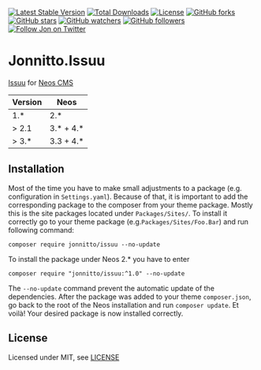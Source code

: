 [![Latest Stable Version](https://poser.pugx.org/jonnitto/issuu/v/stable)](https://packagist.org/packages/jonnitto/issuu)
[![Total Downloads](https://poser.pugx.org/jonnitto/issuu/downloads)](https://packagist.org/packages/jonnitto/issuu)
[![License](https://poser.pugx.org/jonnitto/issuu/license)](https://packagist.org/packages/jonnitto/issuu)
[![GitHub forks](https://img.shields.io/github/forks/jonnitto/Jonnitto.Issuu.svg?style=social&label=Fork)](https://github.com/jonnitto/Jonnitto.Issuu/fork)
[![GitHub stars](https://img.shields.io/github/stars/jonnitto/Jonnitto.Issuu.svg?style=social&label=Stars)](https://github.com/jonnitto/Jonnitto.Issuu/stargazers)
[![GitHub watchers](https://img.shields.io/github/watchers/jonnitto/Jonnitto.Issuu.svg?style=social&label=Watch)](https://github.com/jonnitto/Jonnitto.Issuu/subscription)
[![GitHub followers](https://img.shields.io/github/followers/jonnitto.svg?style=social&label=Follow)](https://github.com/jonnitto/followers)
[![Follow Jon on Twitter](https://img.shields.io/twitter/follow/jonnitto.svg?style=social&label=Follow)](https://twitter.com/jonnitto)

# Jonnitto.Issuu

[Issuu](http://issuu.com/) for [Neos CMS](https://www.neos.io)

| Version | Neos        |
| ------- | ----------- |
| 1.\*    | 2.\*        |
| > 2.1   | 3.\* + 4.\* |
| > 3.\*  | 3.3 + 4.\*  |

## Installation

Most of the time you have to make small adjustments to a package (e.g.
configuration in `Settings.yaml`). Because of that, it is important to add the
corresponding package to the composer from your theme package. Mostly this is
the site packages located under `Packages/Sites/`. To install it correctly go to
your theme package (e.g.`Packages/Sites/Foo.Bar`) and run following command:

```
composer require jonnitto/issuu --no-update
```

To install the package under Neos 2.\* you have to enter

```
composer require "jonnitto/issuu:^1.0" --no-update
```

The `--no-update` command prevent the automatic update of the dependencies.
After the package was added to your theme `composer.json`, go back to the root
of the Neos installation and run `composer update`. Et voilà! Your desired
package is now installed correctly.

## License

Licensed under MIT, see [LICENSE](LICENSE)
